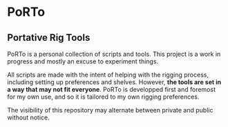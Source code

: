 # PoRTo
## Portative Rig Tools
PoRTo is a personal collection of scripts and tools. This project is a
work in progress and mostly an excuse to experiment things.
  
All scripts are made with the intent of helping with the rigging process,
including setting up preferences and shelves. However, **the tools are set
in a way that may not fit everyone**. PoRTo is developped first and foremost
for my own use, and so it is tailored to my own rigging preferences.
  
The visibility of this repository may alternate between private and public
without notice.

